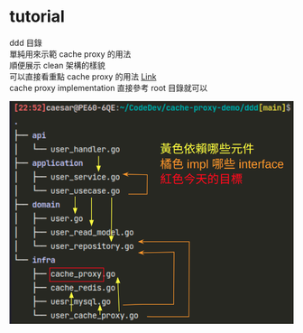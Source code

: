 # tutorial

ddd 目錄  
單純用來示範 cache proxy 的用法  
順便展示 clean 架構的樣貌  
可以直接看重點 cache proxy 的用法  [Link](./infra/user_cache_proxy.go)  
cache proxy implementation 直接參考 root 目錄就可以  

![元件關係圖](clean.png)